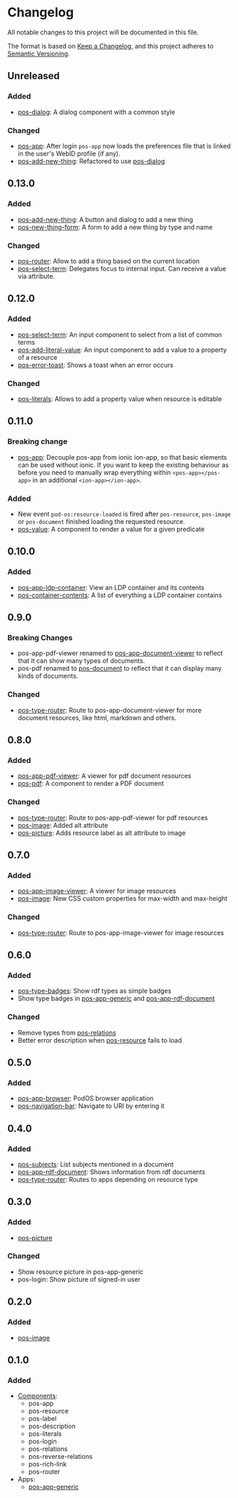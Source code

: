 # Changelog

All notable changes to this project will be documented in this file.

The format is based on [Keep a Changelog](https://keepachangelog.com/en/1.0.0/), and this project adheres to [Semantic Versioning](https://semver.org/spec/v2.0.0.html).

## Unreleased

### Added

- [pos-dialog]: A dialog component with a common style

### Changed

- [pos-app](../docs/elements/components/pos-app): After login `pos-app` now loads the preferences file that is linked in the user's WebID profile (if any).
- [pos-add-new-thing]: Refactored to use [pos-dialog]

[pos-add-new-thing]: ../docs/elements/components/pos-add-new-thing
[pos-dialog]: ../docs/elements/components/pos-dialog

## 0.13.0

### Added

- [pos-add-new-thing](../docs/elements/components/pos-add-new-thing): A button and dialog to add a new thing
- [pos-new-thing-form](../docs/elements/components/pos-new-thing-form): A form to add a new thing by type and name

### Changed

- [pos-router](../docs/elements/components/pos-router): Allow to add a thing based on the current location
- [pos-select-term](../docs/elements/components/pos-select-term): Delegates focus to internal input. Can receive a value via attribute.

## 0.12.0

### Added

- [pos-select-term](../docs/elements/components/pos-select-term): An input component to select from a list of common terms
- [pos-add-literal-value](../docs/elements/components/pos-add-literal-value): An input component to add a value to a property of a resource
- [pos-error-toast](../docs/elements/components/pos-error-toast): Shows a toast when an error occurs

### Changed

- [pos-literals](../docs/elements/components/pos-literals): Allows to add a property value when resource is editable

## 0.11.0

### Breaking change

- [pos-app](../docs/elements/components/pos-app): Decouple pos-app from ionic ion-app, so that basic elements can be used without ionic. If you want to keep the existing behaviour as before you need to manually wrap everything within `<pos-app></pos-app>` in an additional `<ion-app></ion-app>`.

### Added

- New event `pod-os:resource-loaded` is fired after `pos-resource`, `pos-image` or `pos-document` finished loading the requested resource.
- [pos-value](../docs/elements/components/pos-value): A component to render a value for a given predicate

## 0.10.0

### Added

- [pos-app-ldp-container](../docs/elements/apps/pos-app-ldp-container): View an LDP container and its contents
- [pos-container-contents](../docs/elements/components/pos-container-contents): A list of everything a LDP container contains

## 0.9.0

### Breaking Changes

- pos-app-pdf-viewer renamed to [pos-app-document-viewer](../docs/elements/apps/pos-app-document-viewer) to reflect that it can show many types of documents.
- pos-pdf renamed to [pos-document](../docs/elements/components/pos-pdf) to reflect that it can display many kinds of documents.

### Changed

- [pos-type-router](../docs/elements/components/pos-type-router): Route to pos-app-document-viewer for more document resources, like html, markdown and others.

## 0.8.0

### Added

- [pos-app-pdf-viewer](../docs/elements/apps/pos-app-pdf-viewer): A viewer for pdf document resources
- [pos-pdf](../docs/elements/components/pos-pdf): A component to render a PDF document

### Changed

- [pos-type-router](../docs/elements/components/pos-type-router): Route to pos-app-pdf-viewer for pdf resources
- [pos-image](../docs/elements/components/pos-image): Added alt attribute
- [pos-picture](../docs/elements/components/pos-picture): Adds resource label as alt attribute to image

## 0.7.0

### Added

- [pos-app-image-viewer](../docs/elements/apps/pos-app-image-viewer): A viewer for image resources
- [pos-image](../docs/elements/components/pos-image): New CSS custom properties for max-width and max-height

### Changed

- [pos-type-router](../docs/elements/components/pos-type-router): Route to pos-app-image-viewer for image resources

## 0.6.0

### Added

- [pos-type-badges](../docs/elements/components/pos-type-badges): Show rdf types as simple badges
- Show type badges in [pos-app-generic](../docs/elements/apps/pos-app-generic) and [pos-app-rdf-document](../docs/elements/apps/pos-app-rdf-document)

### Changed

- Remove types from [pos-relations](../docs/elements/components/pos-relations)
- Better error description when [pos-resource](../docs/elements/components/pos-resource) fails to load

## 0.5.0

### Added

- [pos-app-browser](../docs/elements/apps/pos-app-browser): PodOS browser application
- [pos-navigation-bar](../docs/elements/components/pos-navigation-bar): Navigate to URI by entering it

## 0.4.0

### Added

- [pos-subjects](../docs/elements/components/pos-subjects): List subjects mentioned in a document
- [pos-app-rdf-document](../docs/elements/apps/pos-app-rdf-document): Shows information from rdf documents
- [pos-type-router](../docs/elements/components/pos-type-router): Routes to apps depending on resource type

## 0.3.0

### Added

- [pos-picture](../docs/elements/components/pos-picture)

### Changed

- Show resource picture in pos-app-generic
- pos-login: Show picture of signed-in user

## 0.2.0

### Added

- [pos-image](../docs/elements/components/pos-image)

## 0.1.0

### Added

- [Components](../docs/elements/components/):
  - pos-app
  - pos-resource
  - pos-label
  - pos-description
  - pos-literals
  - pos-login
  - pos-relations
  - pos-reverse-relations
  - pos-rich-link
  - pos-router
- Apps:
  - [pos-app-generic](../docs/elements/apps/pos-app-generic)